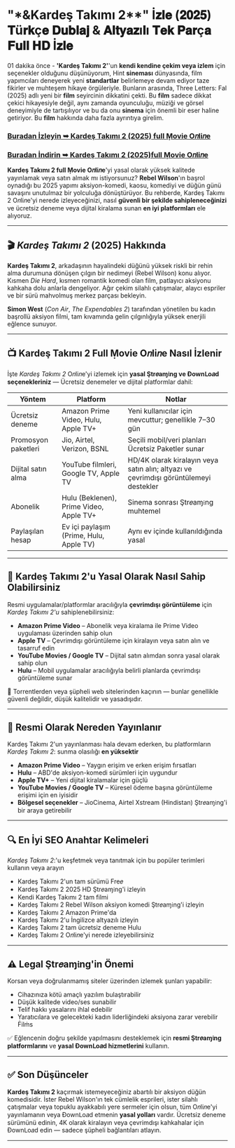 # "*&Kardeş Takımı 2**" İ𝐳𝐥𝐞 (𝟐𝟎𝟐𝟓) 𝐓ü𝐫𝐤ç𝐞 𝐃𝐮𝐛𝐥𝐚𝐣 & 𝐀𝐥𝐭𝐲𝐚𝐳ı𝐥ı 𝐓𝐞𝐤 𝐏𝐚𝐫ç𝐚 𝐅𝐮𝐥𝐥 𝐇𝐃 İ𝐳𝐥𝐞

01 dakika önce - **'Kardeş Takımı 2'**'un **kendi kendine çekim veya izlem** için seçenekler olduğunu düşünüyorum, Hint **sineması** dünyasında, film yapımcıları deneyerek yeni **standartlar** belirlemeye devam ediyor taze fikirler ve muhteşem hikaye örgüleriyle. Bunların arasında, Three Letters: Fal (2025) adlı yeni bir **film** seyircinin dikkatini çekti. Bu **film** sadece dikkat çekici hikayesiyle değil, aynı zamanda oyunculuğu, müziği ve görsel deneyimiyle de tartışılıyor ve bu da onu **sinema** için önemli bir eser haline getiriyor. Bu **film** hakkında daha fazla ayrıntıya girelim.

### [Buradan İzleyin ➥ Kardeş Takımı 2 (2025) full Ṃovie O𝑛li𝑛e](https://rebrand.ly/868b3e)

### [Buradan İndirin ➥ Kardeş Takımı 2 (2025)full Ṃovie O𝑛li𝑛e](https://rebrand.ly/868b3e)

**Kardeş Takımı 2 full Ṃovie O𝑛li𝑛e**'yi yasal olarak yüksek kalitede yayınlamak veya satın almak mı istiyorsunuz? **Rebel Wilson**'ın başrol oynadığı bu 2025 yapımı aksiyon-komedi, kaosu, komediyi ve düğün günü savaşını unutulmaz bir yolculuğa dönüştürüyor. Bu rehberde, Kardeş Takımı 2 O𝑛li𝑛e'yi nerede izleyeceğinizi, nasıl **güvenli bir şekilde sahipleneceğinizi** ve ücretsiz deneme veya dijital kiralama sunan **en iyi platformları** ele alıyoruz.

---

## 🎬 *Kardeş Takımı 2* (2025) Hakkında

**Kardeş Takımı 2**, arkadaşının hayalindeki düğünü yüksek riskli bir rehin alma durumuna dönüşen çılgın bir nedimeyi (Rebel Wilson) konu alıyor. Kısmen *Die Hard*, kısmen romantik komedi olan film, patlayıcı aksiyonu kahkaha dolu anlarla dengeliyor. Ağır çekim silahlı çatışmalar, alaycı espriler ve bir sürü mahvolmuş merkez parçası bekleyin.

**Simon West** (*Con Air*, *The Expendables 2*) tarafından yönetilen bu kadın başrollü aksiyon filmi, tam kıvamında gelin çılgınlığıyla yüksek enerjili eğlence sunuyor.

---

## 📺 Kardeş Takımı 2 Full Ṃovie O𝑛li𝑛e Nasıl İzlenir

İşte *Kardeş Takımı 2* O𝑛li𝑛e'yi izlemek için **yasal Ştr𝑒aɱ𝔦ng ve Ðownᒪo𝑎d seçenekleriniz** — Ücretsiz denemeler ve dijital platformlar dahil:

| **Yöntem** | **Platform** | **Notlar** |
|--------------------|---------------------------------------------|---------------------------------------------------------------------|
| Ücretsiz deneme | Amazon Prime Video, Hulu, Apple TV+ | Yeni kullanıcılar için mevcuttur; genellikle 7–30 gün |
| Promosyon paketleri | Jio, Airtel, Verizon, BSNL | Seçili mobil/veri planları Ücretsiz Paketler sunar |
| Dijital satın alma | YouTube filmleri, Google TV, Apple TV | HD/4K olarak kiralayın veya satın alın; altyazı ve çevrimdışı görüntülemeyi destekler |
| Abonelik | Hulu (Beklenen), Prime Video, Apple TV+ | Sinema sonrası Ştr𝑒aɱ𝔦ng muhtemel |
| Paylaşılan hesap | Ev içi paylaşım (Prime, Hulu, Apple TV) | Aynı ev içinde kullanıldığında yasal |

---

## 💾 Kardeş Takımı 2'u Yasal Olarak Nasıl Sahip Olabilirsiniz

Resmi uygulamalar/platformlar aracılığıyla **çevrimdışı görüntüleme** için *Kardeş Takımı 2'u* sahiplenebilirsiniz:

- **Amazon Prime Video** – Abonelik veya kiralama ile Prime Video uygulaması üzerinden sahip olun
- **Apple TV** – Çevrimdışı görüntüleme için kiralayın veya satın alın ve tasarruf edin
- **YouTube Movies / Google TV** – Dijital satın alımdan sonra yasal olarak sahip olun
- **Hulu** – Mobil uygulamalar aracılığıyla belirli planlarda çevrimdışı görüntüleme sunar

🛑 Torrentlerden veya şüpheli web sitelerinden kaçının — bunlar genellikle güvenli değildir, düşük kalitelidir ve yasadışıdır.

---

## 🔗 Resmi Olarak Nereden Yayınlanır

Kardeş Takımı 2'un yayınlanması hala devam ederken, bu platformların *Kardeş Takımı 2*: sunma olasılığı **en yüksektir**

- **Amazon Prime Video** – Yaygın erişim ve erken erişim fırsatları
- **Hulu** – ABD'de aksiyon-komedi sürümleri için uygundur
- **Apple TV+** – Yeni dijital kiralamalar için güçlü
- **YouTube Movies / Google TV** – Küresel ödeme başına görüntüleme erişimi için en iyisidir
- **Bölgesel seçenekler** – JioCinema, Airtel Xstream (Hindistan) Ştr𝑒aɱ𝔦ng'i bir araya getirebilir

---

## 🔍 En İyi SEO Anahtar Kelimeleri

*Kardeş Takımı 2*:'u keşfetmek veya tanıtmak için bu popüler terimleri kullanın veya arayın

- Kardeş Takımı 2'un tam sürümü Fre𝑒
- Kardeş Takımı 2 2025 HD Ştr𝑒aɱ𝔦ng'i izleyin
- Kendi Kardeş Takımı 2 tam filmi
- Kardeş Takımı 2 Rebel Wilson aksiyon komedi Ştr𝑒aɱ𝔦ng'i izleyin
- Kardeş Takımı 2 Amazon Prime'da
- Kardeş Takımı 2'u İngilizce altyazılı izleyin
- Kardeş Takımı 2 tam ücretsiz deneme Hulu
- Kardeş Takımı 2 O𝑛li𝑛e'yi nerede izleyebilirsiniz

---

## ⚠️ Legal Ştr𝑒aɱ𝔦ng'in Önemi

Korsan veya doğrulanmamış siteler üzerinden izlemek şunları yapabilir:

- Cihazınıza kötü amaçlı yazılım bulaştırabilir
- Düşük kalitede video/ses sunabilir
- Telif hakkı yasalarını ihlal edebilir
- Yaratıcılara ve gelecekteki kadın liderliğindeki aksiyona zarar verebilir Ḟilṁs

✅ Eğlencenin doğru şekilde yapılmasını desteklemek için **resmi Ştr𝑒aɱ𝔦ng platformlarını** ve **yasal Ðownᒪo𝑎d hizmetlerini** kullanın.

---

## ✅ Son Düşünceler

**Kardeş Takımı 2** kaçırmak istemeyeceğiniz abartılı bir aksiyon düğün komedisidir. İster Rebel Wilson'ın tek cümlelik esprileri, ister silahlı çatışmalar veya topuklu ayakkabılı yere sermeler için olsun, tüm O𝑛li𝑛e'yi yayınlamanın veya Ðownᒪo𝑎d etmenin **yasal yolları** vardır. Ücretsiz deneme sürümünü edinin, 4K olarak kiralayın veya çevrimdışı kahkahalar için Ðownᒪo𝑎d edin — sadece şüpheli bağlantıları atlayın.

---
